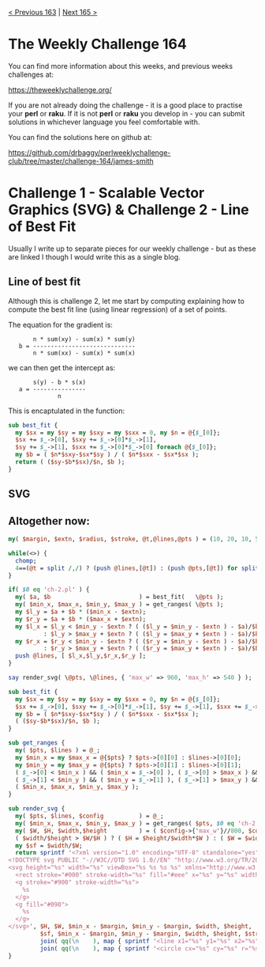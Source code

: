 [< Previous 163](https://github.com/drbaggy/perlweeklychallenge-club/tree/master/challenge-163/james-smith) |
[Next 165 >](https://github.com/drbaggy/perlweeklychallenge-club/tree/master/challenge-165/james-smith)
# The Weekly Challenge 164

You can find more information about this weeks, and previous weeks challenges at:

  https://theweeklychallenge.org/

If you are not already doing the challenge - it is a good place to practise your
**perl** or **raku**. If it is not **perl** or **raku** you develop in - you can
submit solutions in whichever language you feel comfortable with.

You can find the solutions here on github at:

https://github.com/drbaggy/perlweeklychallenge-club/tree/master/challenge-164/james-smith

# Challenge 1 - Scalable Vector Graphics (SVG) & Challenge 2 - Line of Best Fit

Usually I write up to separate pieces for our weekly challenge - but as these are linked I though I would write this as a single blog.

## Line of best fit

Although this is challenge 2, let me start by computing explaining how to compute the best fit line (using linear regression) of a set of points.

The equation for the gradient is:

```
       n * sum(xy) - sum(x) * sum(y)
   b = -----------------------------
       n * sum(xx) - sum(x) * sum(x)
```

we can then get the intercept as:

```
       s(y) - b * s(x)
   a = ---------------
              n
```

This is encaptulated in the function:

```perl
sub best_fit {
  my $sx = my $sy = my $sxy = my $sxx = 0, my $n = @{$_[0]};
  $sx += $_->[0], $sxy += $_->[0]*$_->[1],
  $sy += $_->[1], $sxx += $_->[0]*$_->[0] foreach @{$_[0]};
  my $b = ( $n*$sxy-$sx*$sy ) / ( $n*$sxx - $sx*$sx );
  return ( ($sy-$b*$sx)/$n, $b );
}
```

## SVG

## Altogether now:

```perl
my( $margin, $extn, $radius, $stroke, @t,@lines,@pts ) = (10, 20, 10, 5);

while(<>) {
  chomp;
  4==(@t = split /,/) ? (push @lines,[@t]) : (push @pts,[@t]) for split;
}

if( $0 eq 'ch-2.pl' ) {
  my( $a, $b                         ) = best_fit(   \@pts );
  my( $min_x, $max_x, $min_y, $max_y ) = get_ranges( \@pts );
  my $l_y = $a + $b * ($min_x - $extn);
  my $r_y = $a + $b * ($max_x + $extn);
  my $l_x = $l_y < $min_y - $extn ? ( ($l_y = $min_y - $extn ) - $a)/$b
          : $l_y > $max_y + $extn ? ( ($l_y = $max_y + $extn ) - $a)/$b : $min_x - $extn;
  my $r_x = $r_y < $min_y - $extn ? ( ($r_y = $min_y - $extn ) - $a)/$b
          : $r_y > $max_y + $extn ? ( ($r_y = $max_y + $extn ) - $a)/$b : $max_x + $extn;
  push @lines, [ $l_x,$l_y,$r_x,$r_y ];
}

say render_svg( \@pts, \@lines, { 'max_w' => 960, 'max_h' => 540 } );

sub best_fit {
  my $sx = my $sy = my $sxy = my $sxx = 0, my $n = @{$_[0]};
  $sx += $_->[0], $sxy += $_->[0]*$_->[1], $sy += $_->[1], $sxx += $_->[0]*$_->[0] foreach @{$_[0]};
  my $b = ( $n*$sxy-$sx*$sy ) / ( $n*$sxx - $sx*$sx );
  ( ($sy-$b*$sx)/$n, $b );
}

sub get_ranges {
  my( $pts, $lines ) = @_;
  my $min_x = my $max_x = @{$pts} ? $pts->[0][0] : $lines->[0][0];
  my $min_y = my $max_y = @{$pts} ? $pts->[0][1] : $lines->[0][1];
  ( $_->[0] < $min_x ) && ( $min_x = $_->[0] ), ( $_->[0] > $max_x ) && ( $max_x = $_->[0] ),
  ( $_->[1] < $min_y ) && ( $min_y = $_->[1] ), ( $_->[1] > $max_y ) && ( $max_y = $_->[1] ) for @{$pts}, map { ($_, [$_->[2],$_->[3]]) } @{$lines};
  ( $min_x, $max_x, $min_y, $max_y );
}

sub render_svg {
  my( $pts, $lines, $config          ) = @_;
  my( $min_x, $max_x, $min_y, $max_y ) = get_ranges( $pts, $0 eq 'ch-2.pl' ? [] : $lines );
  my( $W, $H, $width,$height         ) = ( $config->{'max_w'}//800, $config->{'max_h'}//600, $max_x - $min_x + 2 * $margin, $max_y - $min_y + 2 * $margin );
  ( $width/$height > $W/$H ) ? ( $H = $height/$width*$W ) : ( $W = $width/$height*$H );
  my $sf = $width/$W;
  return sprintf '<?xml version="1.0" encoding="UTF-8" standalone="yes"?>
<!DOCTYPE svg PUBLIC "-//W3C//DTD SVG 1.0//EN" "http://www.w3.org/TR/2001/REC-SVG-20010904/DTD/svg10.dtd">
<svg height="%s" width="%s" viewBox="%s %s %s %s" xmlns="http://www.w3.org/2000/svg" xmlns:svg="http://www.w3.org/2000/svg" xmlns:xlink="http://www.w3.org/1999/xlink">
  <rect stroke="#000" stroke-width="%s" fill="#eee" x="%s" y="%s" width="%s" height="%s" />
  <g stroke="#900" stroke-width="%s">
    %s
  </g>
  <g fill="#090">
    %s
  </g>
</svg>', $H, $W, $min_x - $margin, $min_y - $margin, $width, $height,
         $sf, $min_x - $margin, $min_y - $margin, $width, $height, $stroke*$sf,
         join( qq(\n    ), map { sprintf '<line x1="%s" y1="%s" x2="%s" y2="%s" />', @{$_}               } @{$lines} ),
         join( qq(\n    ), map { sprintf '<circle cx="%s" cy="%s" r="%s" />',        @{$_}, $radius*$sf  } @{$pts}   );
}
```
